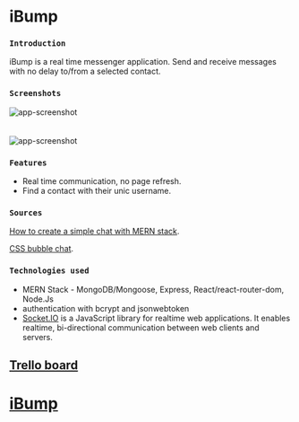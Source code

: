 
# iBump

### `Introduction`

iBump is a real time messenger application. Send and receive messages with no delay to/from a selected contact.<br />

### `Screenshots`

![app-screenshot](https://i.imgur.com/oEng6LN.png)
</br>
</br>
</br>
![app-screenshot](https://i.imgur.com/cCx75JE.png)


### `Features`

- Real time communication, no page refresh.
- Find a contact with their unic username.

### `Sources`

[How to create a simple chat with MERN stack](https://dev.to/armelpingault/how-to-create-a-simple-and-beautiful-chat-with-mongodb-express-react-and-node-js-mern-stack-29l6).

[CSS bubble chat](https://codepen.io/swards/pen/gxQmbj).


### `Technologies used`

- MERN Stack - MongoDB/Mongoose, Express, React/react-router-dom, Node.Js
- authentication with bcrypt and jsonwebtoken
- [Socket.IO](https://socket.io/) is a JavaScript library for realtime web applications. It enables realtime, bi-directional communication between web clients and servers.

## [Trello board](https://trello.com/b/1Uu14lCG/bump)

# [iBump](https://ibump.herokuapp.com/login)
